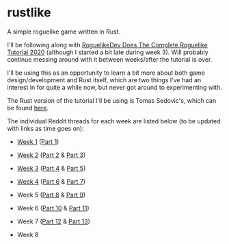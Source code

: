 # rustlike
A simple roguelike game written in Rust.

I'll be following along with [RoguelikeDev Does The Complete Roguelike Tutorial 2020](https://www.reddit.com/r/roguelikedev/comments/grccvt/roguelikedev_does_the_complete_roguelike_tutorial/) (although I started a bit late during week 3). Will probably continue messing around with it between weeks/after the tutorial is over.

I'll be using this as an opportunity to learn a bit more about both game design/development and Rust itself, which are two things I've had an interest in for quite a while now, but never got around to experimenting with.

The Rust version of the tutorial I'll be using is Tomas Sedovic's, which can be found [here](https://tomassedovic.github.io/roguelike-tutorial/).

The individual Reddit threads for each week are listed below (to be updated with links as time goes on):

* [Week 1](https://www.reddit.com/r/roguelikedev/comments/ha1zty/so_it_begins_roguelikedev_does_the_complete/) ([Part 1](https://tomassedovic.github.io/roguelike-tutorial/part-1-graphics.html))

* [Week 2](https://www.reddit.com/r/roguelikedev/comments/he3lfo/roguelikedev_does_the_complete_roguelike_tutorial/) ([Part 2](https://tomassedovic.github.io/roguelike-tutorial/part-2-object-map.html) & [Part 3](https://tomassedovic.github.io/roguelike-tutorial/part-3-dungeon.html))

* [Week 3](https://www.reddit.com/r/roguelikedev/comments/hif9df/roguelikedev_does_the_complete_roguelike_tutorial/) ([Part 4](https://tomassedovic.github.io/roguelike-tutorial/part-4-fov-exploration.html) & [Part 5](https://tomassedovic.github.io/roguelike-tutorial/part-5-combat.html))

* [Week 4](https://www.reddit.com/r/roguelikedev/comments/hmn5tb/week_4_parts_6_7_combat_damage_and_building_the/) ([Part 6](https://tomassedovic.github.io/roguelike-tutorial/part-6-going-berserk.html) & [Part 7](https://tomassedovic.github.io/roguelike-tutorial/part-7-gui.html))

* Week 5 ([Part 8](https://tomassedovic.github.io/roguelike-tutorial/part-8-items.html) & [Part 9](https://tomassedovic.github.io/roguelike-tutorial/part-9-spells.html))

* Week 6 ([Part 10](https://tomassedovic.github.io/roguelike-tutorial/part-10-menu-saving.html) & [Part 11](https://tomassedovic.github.io/roguelike-tutorial/part-11-dungeon-progression.html))

* Week 7 ([Part 12](https://tomassedovic.github.io/roguelike-tutorial/part-12-monster-item-progression.html) & [Part 13](https://tomassedovic.github.io/roguelike-tutorial/part-13-adventure-gear.html))

* Week 8
